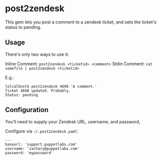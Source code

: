# post2zendesk

This gem lets you post a comment to a zendesk ticket, and sets the ticket's status to pending.

## Usage

There's only two ways to use it:

Inline Comment: `post2zendesk <ticketid> <comment>`
Stdin Comment: `cat somefile | post2zendesk <ticketid>`

E.g.:

```
lolcalhost$ post2zendesk 4698 'A comment.'
Ticket 4698 updated. Probably.
Status: pending
```

## Configuration

You'll need to supply your Zendesk URL, username, and password,

Configure via `~/.post2zendesk.yaml`:

```
---
baseurl: 'support.puppetlabs.com'
username: 'zachary@puppetlabs.com'
password: 'mypassword'
```
